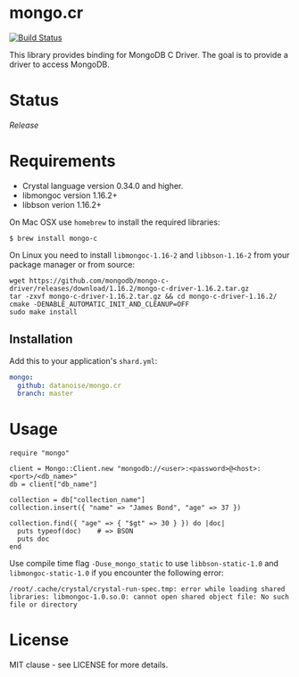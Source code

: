 # mongo.cr 

[![Build Status](https://travis-ci.com/kalinon/mongo.cr.svg?branch=master)](https://travis-ci.com/kalinon/mongo.cr)

This library provides binding for MongoDB C Driver. The goal is to provide a driver to access MongoDB.

# Status

*Release*

# Requirements

- Crystal language version 0.34.0 and higher.
- libmongoc version 1.16.2+
- libbson verion 1.16.2+

On Mac OSX use `homebrew` to install the required libraries:

```
$ brew install mongo-c
```

On Linux you need to install `libmongoc-1.16-2` and `libbson-1.16-2` from your package manager or from source:

```
wget https://github.com/mongodb/mongo-c-driver/releases/download/1.16.2/mongo-c-driver-1.16.2.tar.gz
tar -zxvf mongo-c-driver-1.16.2.tar.gz && cd mongo-c-driver-1.16.2/
cmake -DENABLE_AUTOMATIC_INIT_AND_CLEANUP=OFF
sudo make install
```

## Installation

Add this to your application's `shard.yml`:

```yaml
mongo:
  github: datanoise/mongo.cr
  branch: master
```

# Usage

```crystal
require "mongo"

client = Mongo::Client.new "mongodb://<user>:<password>@<host>:<port>/<db_name>"
db = client["db_name"]

collection = db["collection_name"]
collection.insert({ "name" => "James Bond", "age" => 37 })

collection.find({ "age" => { "$gt" => 30 } }) do |doc|
  puts typeof(doc)    # => BSON
  puts doc
end
```

Use compile time flag `-Duse_mongo_static` to use `libbson-static-1.0` and `libmongoc-static-1.0` if you encounter the following error:

```
/root/.cache/crystal/crystal-run-spec.tmp: error while loading shared libraries: libmongoc-1.0.so.0: cannot open shared object file: No such file or directory
```

# License

MIT clause - see LICENSE for more details.

